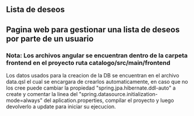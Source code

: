## Lista de deseos

## Pagina web para gestionar una lista de deseos por parte de un usuario

### Nota: Los archivos angular se encuentran dentro de la carpeta frontend en el proyecto ruta catalogo/src/main/frontend

 Los datos usados para la creacion de la DB se encuentran en el archivo data.qsl el cual se encargara de crearlos automaticamente, en caso que no los cree puede cambiar la propiedad "spring.jpa.hibernate.ddl-auto" a create  y comentar la linea del "spring.datasource.initialization-mode=always" del aplication.properties, compilar el proyecto y luego devolverlo a update para iniciar su ejecucion.

